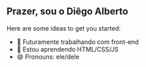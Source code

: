 ## Prazer, sou o Diêgo Alberto


Here are some ideas to get you started:

- 🔭 Futuramente trabalhando com front-end
- 🌱 Estou aprendendo HTML/CSS/JS
- 😄 Pronouns: ele/dele


